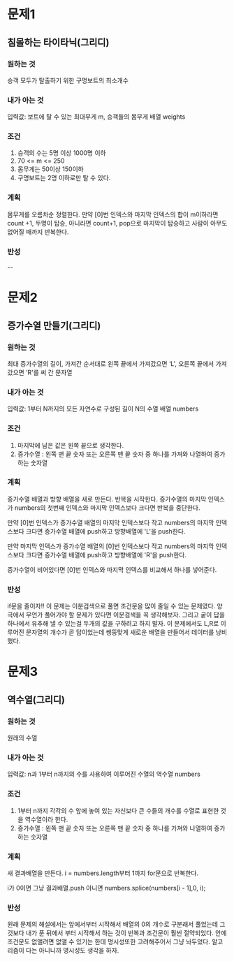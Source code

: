 # 문제1
## 침몰하는 타이타닉(그리디)

### 원하는 것
승객 모두가 탈출하기 위한 구명보트의 최소개수

### 내가 아는 것
입력값: 보트에 탈 수 있는 최대무게 m, 승객들의 몸무게 배열 weights

### 조건
1. 승객의 수는 5명 이상 1000명 이하  
2. 70 <= m <= 250
3. 몸무게는 50이상 150이하
4. 구명보트는 2명 이하로만 탈 수 있다.

### 계획
몸무게를 오름차순 정렬한다. 만약 [0]번 인덱스와 마지막 인덱스의 합이 m이하라면 count +1, 두명이 탑승, 
아니라면 count+1, pop으로 마지막이 탑승하고 사람이 아무도 없어질 때까지 반복한다. 

### 반성 
--

# 문제2
## 증가수열 만들기(그리디)

### 원하는 것
최대 증가수열의 길이, 가져간 순서대로 왼쪽 끝에서 가져갔으면 ‘L', 오른쪽 끝에서 가져갔으면 ’R'를 써
간 문자열

### 내가 아는 것
입력값: 1부터 N까지의 모든 자연수로 구성된 길이 N의 수열 배열 numbers

### 조건
1. 마지막에 남은 값은 왼쪽 끝으로 생각한다. 
2. 증가수열 : 왼쪽 맨 끝 숫자 또는 오른쪽 맨 끝 숫자 중 하나를 가져와 나열하여 증가하는 숫자열 

### 계획
증가수열 배열과 방향 배열을 새로 만든다. 
반복을 시작한다. 증가수열의 마지막 인덱스가 numbers의 첫번째 인덱스와 마지막 인덱스보다 크다면 반복을 중단한다.  

만약 [0]번 인덱스가 증가수열 배열의 마지막 인덱스보다 작고 numbers의 마지막 인덱스보다 크다면 증가수열 배열에 push하고 방향배열에 'L'을 push한다. 

만약 마지막 인덱스가 증가수열 배열의 [0]번 인덱스보다 작고 numbers의 마지막 인덱스보다 크다면 증가수열 배열에 push하고 방향배열에 'R'을 push한다. 

증가수열이 비어있다면 [0]번 인덱스와 마지막 인덱스를 비교해서 하나를 넣어준다. 
 
### 반성 
if문을 줄이자!! 이 문제는 이분검색으로 풀면 조건문을 많이 줄일 수 있는 문제였다. 양 극에서 무언가 풀어가야 할 문제가 있다면 이분검색을 꼭 생각해보자. 
그리고 궅이 답을 하나에서 유추해 낼 수 있는걸 두개의 값을 구하려고 하지 말자. 이 문제에서도 L,R로 이루어진 문자열의 개수가 곧 답이었는데 쌩뚱맞게 새로운 배열을 만들어서 데이터를 낭비했다. 

# 문제3
## 역수열(그리디)

### 원하는 것
원래의 수열

### 내가 아는 것
입력값: n과 1부터 n까지의 수를 사용하여 이루어진 수열의 역수열 numbers

### 조건
1. 1부터 n까지 각각의 수 앞에 놓여 있는 자신보다 큰 수들의 개수를 수열로 표현한 것을 역수열이라 한다.  
2. 증가수열 : 왼쪽 맨 끝 숫자 또는 오른쪽 맨 끝 숫자 중 하나를 가져와 나열하여 증가하는 숫자열 

### 계획
새 결과배열을 만든다. 
i = numbers.length부터 1까지 for문으로 반복한다.

i가 0이면 그냥 결과배열.push 
아니면 numbers.splice(numbers[i - 1],0, i); 
 
### 반성 
원래 문제의 해설에서는 앞에서부터 시작해서 배열의 0의 개수로 구분래서 풀었는데 그것보다 내가 푼 뒤에서 부터 시작해서 하는 것이 반복과 조건문이 훨씬 절약되었다. 안에 조건문도 없앨려면 없앨 수 있기는 한데 명시성또한 고려해주어서 그냥 놔두었다. 알고리즘이 다는 아니니까 명시성도 생각을 하자. 
